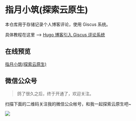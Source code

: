 # 指月小筑(探索云原生)

本仓库用于存储记录个人博客评论，使用 Giscus 系统。

具体教程在这里 --> [Hugo 博客引入 Giscus 评论系统](https://www.lixueduan.com/posts/blog/02-add-giscus-comment/)



## 在线预览

[指月小筑(探索云原生)](https://www.lixueduan.com)



## 微信公众号

> 鸽了很久之后，终于开通了，欢迎关注。

扫描下面的二维码关注我的微信公众帐号，和我一起探索云原生吧~

![](https://img.lixueduan.com/about/wechat/qrcode_search.png)

